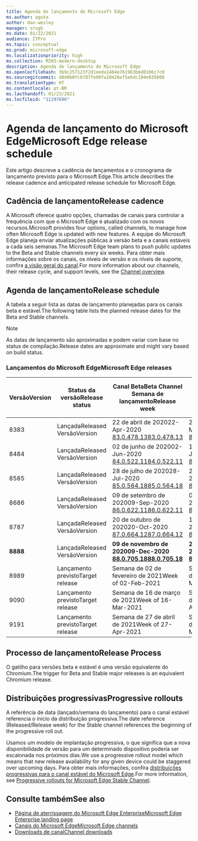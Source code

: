 ```yaml
---
title: Agenda de lançamento do Microsoft Edge
ms.author: aguta
author: dan-wesley
manager: srugh
ms.date: 01/22/2021
audience: ITPro
ms.topic: conceptual
ms.prod: microsoft-edge
ms.localizationpriority: high
ms.collection: M365-modern-desktop
description: Agenda de lançamento do Microsoft Edge
ms.openlocfilehash: 3b9c257123f2d1eeda1484e761963b6d0106c7c0
ms.sourcegitcommit: d8d0b0fcb787fe90fa20426ef5e6dc194e935808
ms.translationtype: HT
ms.contentlocale: pt-BR
ms.lasthandoff: 01/23/2021
ms.locfileid: "11297696"
---
```

# <span data-ttu-id="141d3-103">Agenda de lançamento do Microsoft Edge</span><span class="sxs-lookup"><span data-stu-id="141d3-103">Microsoft Edge release schedule</span></span>

<span data-ttu-id="141d3-104">Este artigo descreve a cadência de lançamentos e o cronograma de lançamento previsto para o Microsoft Edge.</span><span class="sxs-lookup"><span data-stu-id="141d3-104">This article describes the release cadence and anticipated release schedule for Microsoft Edge.</span></span>

## <span data-ttu-id="141d3-105">Cadência de lançamento</span><span class="sxs-lookup"><span data-stu-id="141d3-105">Release cadence</span></span>

<span data-ttu-id="141d3-106">A Microsoft oferece quatro opções, chamadas de canais para controlar a frequência com que o Microsoft Edge é atualizado com os novos recursos.</span><span class="sxs-lookup"><span data-stu-id="141d3-106">Microsoft provides four options, called channels, to manage how often Microsoft Edge is updated with new features.</span></span> <span data-ttu-id="141d3-107">A equipe do Microsoft Edge planeja enviar atualizações públicas à versão beta e a canais estáveis a cada seis semanas.</span><span class="sxs-lookup"><span data-stu-id="141d3-107">The Microsoft Edge team plans to push public updates to the Beta and Stable channels every six weeks.</span></span> <span data-ttu-id="141d3-108">Para obter mais informações sobre os canais, os níveis de versão e os níveis de suporte, confira [a visão geral do canal](https://docs.microsoft.com/DeployEdge/microsoft-edge-channels#channel-overview).</span><span class="sxs-lookup"><span data-stu-id="141d3-108">For more information about our channels, their release cycle, and support levels, see the [Channel overview](https://docs.microsoft.com/DeployEdge/microsoft-edge-channels#channel-overview).</span></span>

## <span data-ttu-id="141d3-109">Agenda de lançamento</span><span class="sxs-lookup"><span data-stu-id="141d3-109">Release schedule</span></span>

<span data-ttu-id="141d3-110">A tabela a seguir lista as datas de lançamento planejadas para os canais beta e estável.</span><span class="sxs-lookup"><span data-stu-id="141d3-110">The following table lists the planned release dates for the Beta and Stable channels.</span></span>

> [!NOTE]
> <span data-ttu-id="141d3-111">As datas de lançamento são aproximadas e podem variar com base no status de compilação.</span><span class="sxs-lookup"><span data-stu-id="141d3-111">Release dates are approximate and might vary based on build status.</span></span>

### <span data-ttu-id="141d3-112">Lançamentos do Microsoft Edge</span><span class="sxs-lookup"><span data-stu-id="141d3-112">Microsoft Edge releases</span></span>

| <span data-ttu-id="141d3-113">Versão</span><span class="sxs-lookup"><span data-stu-id="141d3-113">Version</span></span> | <span data-ttu-id="141d3-114">Status da versão</span><span class="sxs-lookup"><span data-stu-id="141d3-114">Release status</span></span> | <span data-ttu-id="141d3-115">Canal Beta</span><span class="sxs-lookup"><span data-stu-id="141d3-115">Beta Channel</span></span><br><span data-ttu-id="141d3-116">Semana de lançamento</span><span class="sxs-lookup"><span data-stu-id="141d3-116">Release week</span></span> | <span data-ttu-id="141d3-117">Canal Estável</span><span class="sxs-lookup"><span data-stu-id="141d3-117">Stable Channel</span></span><br><span data-ttu-id="141d3-118">Semana de lançamento</span><span class="sxs-lookup"><span data-stu-id="141d3-118">Release week</span></span> |
|---------|-----|------|--------|
| <span data-ttu-id="141d3-119">83</span><span class="sxs-lookup"><span data-stu-id="141d3-119">83</span></span> | <span data-ttu-id="141d3-120">Lançada</span><span class="sxs-lookup"><span data-stu-id="141d3-120">Released</span></span><br><span data-ttu-id="141d3-121">Versão</span><span class="sxs-lookup"><span data-stu-id="141d3-121">Version</span></span> | <span data-ttu-id="141d3-122">22 de abril de 2020</span><span class="sxs-lookup"><span data-stu-id="141d3-122">22-Apr-2020</span></span><br>[<span data-ttu-id="141d3-123">83.0.478.13</span><span class="sxs-lookup"><span data-stu-id="141d3-123">83.0.478.13</span></span>](https://docs.microsoft.com/DeployEdge/microsoft-edge-relnote-archive-beta-channel#version-83047813-april-22) | <span data-ttu-id="141d3-124">21 de maio de 2020</span><span class="sxs-lookup"><span data-stu-id="141d3-124">21-May-2020</span></span><br> [<span data-ttu-id="141d3-125">83.0.478.37</span><span class="sxs-lookup"><span data-stu-id="141d3-125">83.0.478.37</span></span>](https://docs.microsoft.com/DeployEdge/microsoft-edge-relnote-archive-stable-channel#version-83047837-may-21) |
| <span data-ttu-id="141d3-126">84</span><span class="sxs-lookup"><span data-stu-id="141d3-126">84</span></span> | <span data-ttu-id="141d3-127">Lançada</span><span class="sxs-lookup"><span data-stu-id="141d3-127">Released</span></span><br><span data-ttu-id="141d3-128">Versão</span><span class="sxs-lookup"><span data-stu-id="141d3-128">Version</span></span> | <span data-ttu-id="141d3-129">02 de junho de 2020</span><span class="sxs-lookup"><span data-stu-id="141d3-129">02-Jun-2020</span></span><br>[<span data-ttu-id="141d3-130">84.0.522.11</span><span class="sxs-lookup"><span data-stu-id="141d3-130">84.0.522.11</span></span>](https://docs.microsoft.com/DeployEdge/microsoft-edge-relnote-archive-beta-channel#version-84052211-june-2) | <span data-ttu-id="141d3-131">16 de julho de 2020</span><span class="sxs-lookup"><span data-stu-id="141d3-131">16-Jul-2020</span></span><br> [<span data-ttu-id="141d3-132">84.0.522.40</span><span class="sxs-lookup"><span data-stu-id="141d3-132">84.0.522.40</span></span>](https://docs.microsoft.com/DeployEdge/microsoft-edge-relnote-archive-stable-channel#version-84052240-july-16) |
| <span data-ttu-id="141d3-133">85</span><span class="sxs-lookup"><span data-stu-id="141d3-133">85</span></span> | <span data-ttu-id="141d3-134">Lançada</span><span class="sxs-lookup"><span data-stu-id="141d3-134">Released</span></span><br><span data-ttu-id="141d3-135">Versão</span><span class="sxs-lookup"><span data-stu-id="141d3-135">Version</span></span> | <span data-ttu-id="141d3-136">28 de julho de 2020</span><span class="sxs-lookup"><span data-stu-id="141d3-136">28-Jul-2020</span></span><br>[<span data-ttu-id="141d3-137">85.0.564.18</span><span class="sxs-lookup"><span data-stu-id="141d3-137">85.0.564.18</span></span>](https://docs.microsoft.com/DeployEdge/microsoft-edge-relnote-archive-beta-channel#version-85056418-july-28)  | <span data-ttu-id="141d3-138">27.08.2020</span><span class="sxs-lookup"><span data-stu-id="141d3-138">27-Aug-2020</span></span><br>[<span data-ttu-id="141d3-139">85.0.564.41</span><span class="sxs-lookup"><span data-stu-id="141d3-139">85.0.564.41</span></span>](https://docs.microsoft.com/DeployEdge/microsoft-edge-relnote-stable-channel#version-85056441-august-27) |
| <span data-ttu-id="141d3-140">86</span><span class="sxs-lookup"><span data-stu-id="141d3-140">86</span></span> | <span data-ttu-id="141d3-141">Lançada</span><span class="sxs-lookup"><span data-stu-id="141d3-141">Released</span></span><br><span data-ttu-id="141d3-142">Versão</span><span class="sxs-lookup"><span data-stu-id="141d3-142">Version</span></span> | <span data-ttu-id="141d3-143">09 de setembro de 2020</span><span class="sxs-lookup"><span data-stu-id="141d3-143">09-Sep-2020</span></span><br>[<span data-ttu-id="141d3-144">86.0.622.11</span><span class="sxs-lookup"><span data-stu-id="141d3-144">86.0.622.11</span></span>](https://docs.microsoft.com/DeployEdge/microsoft-edge-relnote-beta-channel#version-86062211-september-9) | <span data-ttu-id="141d3-145">09 de outubro de 2020</span><span class="sxs-lookup"><span data-stu-id="141d3-145">09-Oct-2020</span></span><br>[<span data-ttu-id="141d3-146">86.0.622.38</span><span class="sxs-lookup"><span data-stu-id="141d3-146">86.0.622.38</span></span>](https://docs.microsoft.com/deployedge/microsoft-edge-relnote-stable-channel#version-86062238-october-9) |
| <span data-ttu-id="141d3-147">87</span><span class="sxs-lookup"><span data-stu-id="141d3-147">87</span></span> | <span data-ttu-id="141d3-148">Lançada</span><span class="sxs-lookup"><span data-stu-id="141d3-148">Released</span></span><br><span data-ttu-id="141d3-149">Versão</span><span class="sxs-lookup"><span data-stu-id="141d3-149">Version</span></span> | <span data-ttu-id="141d3-150">20 de outubro de 2020</span><span class="sxs-lookup"><span data-stu-id="141d3-150">20-Oct-2020</span></span><br>[<span data-ttu-id="141d3-151">87.0.664.12</span><span class="sxs-lookup"><span data-stu-id="141d3-151">87.0.664.12</span></span>](https://docs.microsoft.com/deployedge/microsoft-edge-relnote-beta-channel#version-87066412--october-20) | <span data-ttu-id="141d3-152">19 de novembro de 2020</span><span class="sxs-lookup"><span data-stu-id="141d3-152">19-Nov-2020</span></span><br>[<span data-ttu-id="141d3-153">87.0.664.41</span><span class="sxs-lookup"><span data-stu-id="141d3-153">87.0.664.41</span></span>](https://docs.microsoft.com/deployedge/microsoft-edge-relnote-stable-channel#version-87066441-november-19) |
| **<span data-ttu-id="141d3-154">88</span><span class="sxs-lookup"><span data-stu-id="141d3-154">88</span></span>** | <span data-ttu-id="141d3-155">Lançada</span><span class="sxs-lookup"><span data-stu-id="141d3-155">Released</span></span><br><span data-ttu-id="141d3-156">Versão</span><span class="sxs-lookup"><span data-stu-id="141d3-156">Version</span></span> | **<span data-ttu-id="141d3-157">09 de novembro de 2020</span><span class="sxs-lookup"><span data-stu-id="141d3-157">09-Dec-2020</span></span>**<br>**[<span data-ttu-id="141d3-158">88.0.705.18</span><span class="sxs-lookup"><span data-stu-id="141d3-158">88.0.705.18</span></span>](https://docs.microsoft.com/deployedge/microsoft-edge-relnote-beta-channel#version-88070518-december-9)** | **<span data-ttu-id="141d3-159">21 de janeiro de 2021</span><span class="sxs-lookup"><span data-stu-id="141d3-159">21-Jan-2021</span></span>**<br>**[<span data-ttu-id="141d3-160">88.0.705.50</span><span class="sxs-lookup"><span data-stu-id="141d3-160">88.0.705.50</span></span>](https://docs.microsoft.com/deployedge/microsoft-edge-relnote-stable-channel#version-88070550-january-21)**|
| <span data-ttu-id="141d3-161">89</span><span class="sxs-lookup"><span data-stu-id="141d3-161">89</span></span> | <span data-ttu-id="141d3-162">Lançamento previsto</span><span class="sxs-lookup"><span data-stu-id="141d3-162">Target release</span></span> | <span data-ttu-id="141d3-163">Semana de 02 de fevereiro de 2021</span><span class="sxs-lookup"><span data-stu-id="141d3-163">Week of 02-Feb-2021</span></span> | <span data-ttu-id="141d3-164">Semana de 04 de março de 2021</span><span class="sxs-lookup"><span data-stu-id="141d3-164">Week of 04-Mar-2021</span></span> |
| <span data-ttu-id="141d3-165">90</span><span class="sxs-lookup"><span data-stu-id="141d3-165">90</span></span> | <span data-ttu-id="141d3-166">Lançamento previsto</span><span class="sxs-lookup"><span data-stu-id="141d3-166">Target release</span></span> | <span data-ttu-id="141d3-167">Semana de 16 de março de 2021</span><span class="sxs-lookup"><span data-stu-id="141d3-167">Week of 16-Mar-2021</span></span> | <span data-ttu-id="141d3-168">Semana de 15 de abril de 2021</span><span class="sxs-lookup"><span data-stu-id="141d3-168">Week of 15-Apr-2021</span></span> |
| <span data-ttu-id="141d3-169">91</span><span class="sxs-lookup"><span data-stu-id="141d3-169">91</span></span> | <span data-ttu-id="141d3-170">Lançamento previsto</span><span class="sxs-lookup"><span data-stu-id="141d3-170">Target release</span></span> | <span data-ttu-id="141d3-171">Semana de 27 de abril de 2021</span><span class="sxs-lookup"><span data-stu-id="141d3-171">Week of 27-Apr-2021</span></span> | <span data-ttu-id="141d3-172">Semana de 27 de maio de 2021</span><span class="sxs-lookup"><span data-stu-id="141d3-172">Week of 27-May-2021</span></span> |

## <span data-ttu-id="141d3-173">Processo de lançamento</span><span class="sxs-lookup"><span data-stu-id="141d3-173">Release Process</span></span>

<span data-ttu-id="141d3-174">O gatilho para versões beta e estável é uma versão equivalente do Chromium.</span><span class="sxs-lookup"><span data-stu-id="141d3-174">The trigger for Beta and Stable major releases is an equivalent Chromium release.</span></span>

## <span data-ttu-id="141d3-175">Distribuições progressivas</span><span class="sxs-lookup"><span data-stu-id="141d3-175">Progressive rollouts</span></span>

<span data-ttu-id="141d3-176">A referência de data (lançado/semana do lançamento) para o canal estável referencia o início da distribuição progressiva.</span><span class="sxs-lookup"><span data-stu-id="141d3-176">The date reference (Released/Release week) for the Stable channel references the beginning of the progressive roll out.</span></span>

<span data-ttu-id="141d3-177">Usamos um modelo de implantação progressiva, o que significa que a nova disponibilidade de versão para um determinado dispositivo poderia ser escalonada nos próximos dias.</span><span class="sxs-lookup"><span data-stu-id="141d3-177">We use a progressive rollout model which means that new release availability for any given device could be staggered over upcoming days.</span></span> <span data-ttu-id="141d3-178">Para obter mais informações, confira [distribuições progressivas para o canal estável do Microsoft Edge](microsoft-edge-update-progressive-rollout.md).</span><span class="sxs-lookup"><span data-stu-id="141d3-178">For more information, see [Progressive rollouts for Microsoft Edge Stable Channel](microsoft-edge-update-progressive-rollout.md).</span></span>

## <span data-ttu-id="141d3-179">Consulte também</span><span class="sxs-lookup"><span data-stu-id="141d3-179">See also</span></span>

- [<span data-ttu-id="141d3-180">Página de aterrissagem do Microsoft Edge Enterprise</span><span class="sxs-lookup"><span data-stu-id="141d3-180">Microsoft Edge Enterprise landing page</span></span>](https://aka.ms/EdgeEnterprise)
- [<span data-ttu-id="141d3-181">Canais do Microsoft Edge</span><span class="sxs-lookup"><span data-stu-id="141d3-181">Microsoft Edge channels</span></span>](microsoft-edge-channels.md)
- [<span data-ttu-id="141d3-182">Downloads de canal</span><span class="sxs-lookup"><span data-stu-id="141d3-182">Channel downloads</span></span>](https://www.microsoft.com/edge/business/download)
